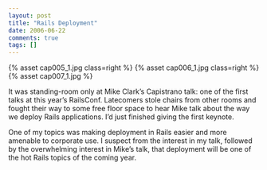 ```yaml
---
layout: post
title: "Rails Deployment"
date: 2006-06-22
comments: true
tags: []
---
```


{% asset cap005_1.jpg class=right %}
{% asset cap006_1.jpg class=right %}
{% asset cap007_1.jpg  %}

It was standing-room only at Mike Clark’s Capistrano talk: one of the
first talks at this year’s RailsConf. Latecomers stole chairs from
other rooms and fought their way to some free floor space to hear Mike
talk about the way we deploy Rails applications. I’d just finished
giving the first keynote.


One of my topics was making deployment in Rails easier and more
amenable to corporate use. I suspect from the interest in my talk,
followed by the overwhelming interest in Mike’s talk, that deployment
will be one of the hot Rails topics of the coming year.
